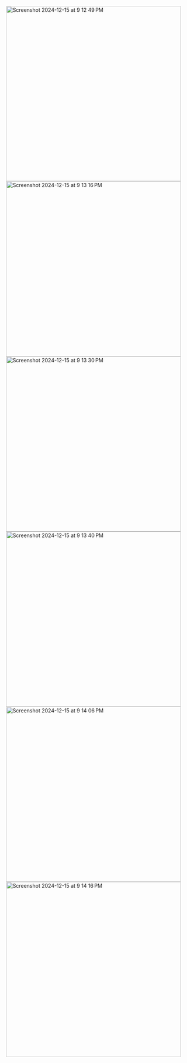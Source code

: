 <img width="478" alt="Screenshot 2024-12-15 at 9 12 49 PM" src="https://github.com/user-attachments/assets/d51fbe1d-e51e-418f-9d8e-c4a96b53d6d4" />
<img width="478" alt="Screenshot 2024-12-15 at 9 13 16 PM" src="https://github.com/user-attachments/assets/d3773603-e334-490a-bbd2-d0882e3c7291" />
<img width="478" alt="Screenshot 2024-12-15 at 9 13 30 PM" src="https://github.com/user-attachments/assets/89ba7024-d671-4b30-b25a-af39e762bec3" />
<img width="478" alt="Screenshot 2024-12-15 at 9 13 40 PM" src="https://github.com/user-attachments/assets/90e9c35c-b8fe-4a0c-bf8e-bc0a667b3f4e" />
<img width="478" alt="Screenshot 2024-12-15 at 9 14 06 PM" src="https://github.com/user-attachments/assets/8bbb171f-61ec-4f41-b8fc-538fb95d486a" />
<img width="478" alt="Screenshot 2024-12-15 at 9 14 16 PM" src="https://github.com/user-attachments/assets/a8ff4bd1-4330-4519-bee8-7de1eecab824" />
